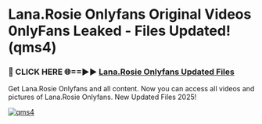 # Lana.Rosie Onlyfans Original Videos 0nlyFans Leaked - Files Updated! (qms4)

<h3>🔴 CLICK HERE 🌐==►► <a href="https://tinyurl.com/2m67pmp6" rel="nofollow">Lana.Rosie Onlyfans Updated Files</a></h3>

Get Lana.Rosie Onlyfans and all content. Now you can access all videos and pictures of Lana.Rosie Onlyfans. New Updated Files 2025!

[![qms4](https://i.imgur.com/H4QAA4z.gif)](https://tinyurl.com/2m67pmp6)